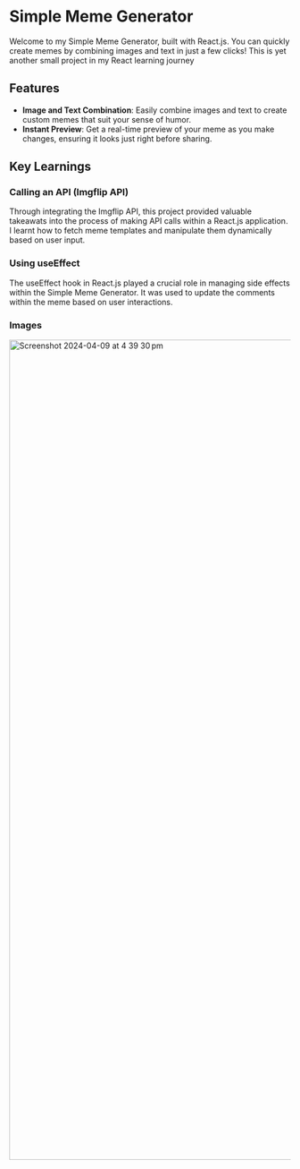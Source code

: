 # Simple Meme Generator

Welcome to my Simple Meme Generator, built with React.js. You can quickly create memes by combining images and text in just a few clicks!
This is yet another small project in my React learning journey

## Features

- **Image and Text Combination**: Easily combine images and text to create custom memes that suit your sense of humor.
- **Instant Preview**: Get a real-time preview of your meme as you make changes, ensuring it looks just right before sharing.

## Key Learnings

### Calling an API (Imgflip API)

Through integrating the Imgflip API, this project provided valuable takeawats into the process of making API calls within a React.js application. I learnt how to fetch meme templates and manipulate them dynamically based on user input.

### Using useEffect

The useEffect hook in React.js played a crucial role in managing side effects within the Simple Meme Generator. It was used to update the comments within the meme based on user interactions.

### Images
<img width="1466" alt="Screenshot 2024-04-09 at 4 39 30 pm" src="https://github.com/ashzhang1/Meme-Generator/assets/80301189/706dd3e0-6227-4feb-b277-823138767bea">
